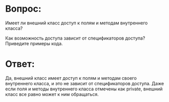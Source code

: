 # Вопрос:
Имеет ли внешний класс доступ к полям и методам внутреннего класса?

Как возможность доступа зависит от спецификаторов доступа? Приведите примеры кода.

# Ответ:

Да, внешний класс имеет доступ к полям и методам своего внутреннего класса, и это не зависит от спецификаторов доступа. Даже если поля и методы внутреннего класса отмечены как private, внешний класс все равно может к ним обращаться. 
